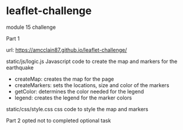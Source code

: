 # leaflet-challenge
module 15 challenge

Part 1

url: https://amcclain87.github.io/leaflet-challenge/

static/js/logic.js
Javascript code to create the map and markers for the earthquake
- createMap: creates the map for the page
- createMarkers: sets the locations, size and color of the markers
- getColor: determines the color needed for the legend
- legend: creates the legend for the marker colors

static/css/style.css
css code to style the map and markers

Part 2
opted not to completed optional task
